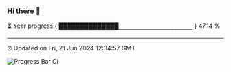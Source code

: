 ### Hi there 👋

⏳ Year progress { ██████████████▁▁▁▁▁▁▁▁▁▁▁▁▁▁▁▁ } 47.14 %

---

⏰ Updated on Fri, 21 Jun 2024 12:34:57 GMT

![Progress Bar CI](https://github.com/ZhaoGui/ZhaoGui/workflows/Progress%20Bar%20CI/badge.svg)
